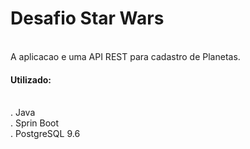 
<h1>Desafio Star Wars</h1><br>
A aplicacao e uma API REST para cadastro de Planetas.</h4><br>




<h4>Utilizado:</h4><br>
  . Java<br>
  . Sprin Boot<br> 
  . PostgreSQL 9.6<br>
